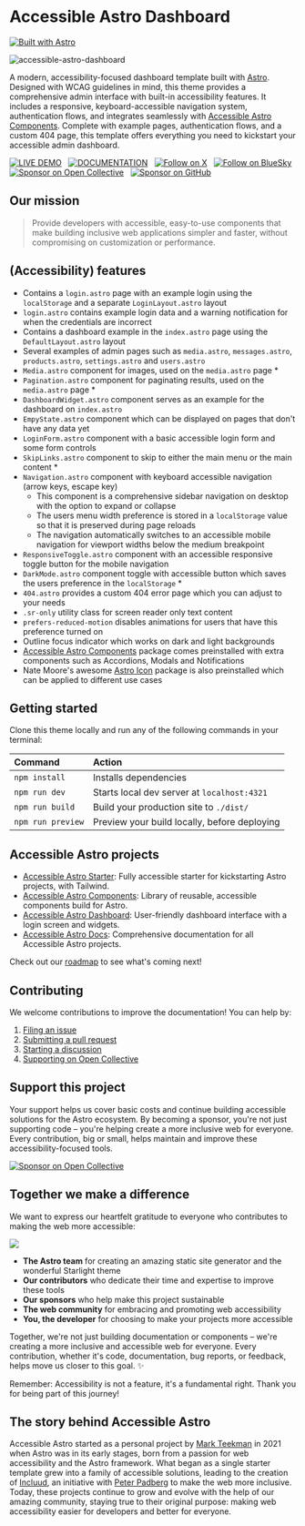 # Accessible Astro Dashboard

[![Built with Astro](https://astro.badg.es/v2/built-with-astro/small.svg)](https://astro.build)

![accessible-astro-dashboard](https://github.com/user-attachments/assets/1c0eaf50-148d-4986-8211-a835a65eb2e3)

A modern, accessibility-focused dashboard template built with [Astro](https://astro.build/). Designed with WCAG guidelines in mind, this theme provides a comprehensive admin interface with built-in accessibility features. It includes a responsive, keyboard-accessible navigation system, authentication flows, and integrates seamlessly with [Accessible Astro Components](https://github.com/incluud/accessible-astro-components). Complete with example pages, authentication flows, and a custom 404 page, this template offers everything you need to kickstart your accessible admin dashboard.

[![LIVE DEMO](https://img.shields.io/badge/LIVE_DEMO-4ECCA3?style=for-the-badge&logo=astro&logoColor=black)](https://accessible-astro-dashboard.netlify.app//) &nbsp;
[![DOCUMENTATION](https://img.shields.io/badge/DOCUMENTATION-A682FF?style=for-the-badge&logo=astro&logoColor=black)](https://accessible-astro.incluud.dev/themes/accessible-astro-dashboard) &nbsp;
[![Follow on X](https://img.shields.io/badge/X-000000?style=for-the-badge&logo=x&logoColor=white)](https://x.com/incluud) &nbsp;
[![Follow on BlueSky](https://img.shields.io/badge/BlueSky-0285FF?style=for-the-badge&logo=bluesky&logoColor=white)](https://bsky.app/profile/incluud.dev) &nbsp;
[![Sponsor on Open Collective](https://img.shields.io/badge/Open%20Collective-7FADF2?style=for-the-badge&logo=opencollective&logoColor=white)](https://opencollective.com/incluud) &nbsp;
[![Sponsor on GitHub](https://img.shields.io/badge/sponsor-30363D?style=for-the-badge&logo=GitHub-Sponsors&logoColor=EA4AAA)](https://github.com/sponsors/incluud)

## Our mission

> Provide developers with accessible, easy-to-use components that make building inclusive web applications simpler and faster, without compromising on customization or performance.

## (Accessibility) features

- Contains a `login.astro` page with an example login using the `localStorage` and a separate `LoginLayout.astro` layout
- `login.astro` contains example login data and a warning notification for when the credentials are incorrect
- Contains a dashboard example in the `index.astro` page using the `DefaultLayout.astro` layout
- Several examples of admin pages such as `media.astro`, `messages.astro`, `products.astro`, `settings.astro` and `users.astro`
- `Media.astro` component for images, used on the `media.astro` page \*
- `Pagination.astro` component for paginating results, used on the `media.astro` page \*
- `DashboardWidget.astro` component serves as an example for the dashboard on `index.astro`
- `EmpyState.astro` component which can be displayed on pages that don't have any data yet
- `LoginForm.astro` component with a basic accessible login form and some form controls
- `SkipLinks.astro` component to skip to either the main menu or the main content \*
- `Navigation.astro` component with keyboard accessible navigation (arrow keys, escape key)
  - This component is a comprehensive sidebar navigation on desktop with the option to expand or collapse
  - The users menu width preference is stored in a `localStorage` value so that it is preserved during page reloads
  - The navigation automatically switches to an accessible mobile navigation for viewport widths below the medium breakpoint
- `ResponsiveToggle.astro` component with an accessible responsive toggle button for the mobile navigation
- `DarkMode.astro` component toggle with accessible button which saves the users preference in the `localStorage` \*
- `404.astro` provides a custom 404 error page which you can adjust to your needs
- `.sr-only` utility class for screen reader only text content
- `prefers-reduced-motion` disables animations for users that have this preference turned on
- Outline focus indicator which works on dark and light backgrounds
- [Accessible Astro Components](https://github.com/incluud/accessible-astro-components) package comes preinstalled with extra components such as Accordions, Modals and Notifications
- Nate Moore's awesome [Astro Icon](https://github.com/natemoo-re/astro-icon) package is also preinstalled which can be applied to different use cases

## Getting started

Clone this theme locally and run any of the following commands in your terminal:

| Command           | Action                                       |
| :---------------- | :------------------------------------------- |
| `npm install`     | Installs dependencies                        |
| `npm run dev`     | Starts local dev server at `localhost:4321`  |
| `npm run build`   | Build your production site to `./dist/`      |
| `npm run preview` | Preview your build locally, before deploying |

## Accessible Astro projects

- [Accessible Astro Starter](https://github.com/incluud/accessible-astro-starter): Fully accessible starter for kickstarting Astro projects, with Tailwind.
- [Accessible Astro Components](https://github.com/incluud/accessible-astro-components/): Library of reusable, accessible components build for Astro.
- [Accessible Astro Dashboard](https://github.com/incluud/accessible-astro-dashboard/): User-friendly dashboard interface with a login screen and widgets.
- [Accessible Astro Docs](https://github.com/incluud/accessible-astro-docs): Comprehensive documentation for all Accessible Astro projects.

Check out our [roadmap](https://github.com/orgs/incluud/projects/4/views/1) to see what's coming next!

## Contributing

We welcome contributions to improve the documentation! You can help by:

1. [Filing an issue](https://github.com/incluud/accessible-astro-dashboard/issues)
2. [Submitting a pull request](https://github.com/incluud/accessible-astro-dashboard/pulls)
3. [Starting a discussion](https://github.com/incluud/accessible-astro-dashboard/discussions)
4. [Supporting on Open Collective](https://opencollective.com/incluud)

## Support this project

Your support helps us cover basic costs and continue building accessible solutions for the Astro ecosystem. By becoming a sponsor, you're not just supporting code – you're helping create a more inclusive web for everyone. Every contribution, big or small, helps maintain and improve these accessibility-focused tools.

[![Sponsor on Open Collective](https://img.shields.io/badge/Open%20Collective-7FADF2?style=for-the-badge&logo=opencollective&logoColor=white)](https://opencollective.com/incluud)

## Together we make a difference

We want to express our heartfelt gratitude to everyone who contributes to making the web more accessible:

<a href="https://github.com/incluud/accessible-astro-starter/graphs/contributors">
<img src="https://contrib.rocks/image?repo=incluud/accessible-astro-dashboard" />
</a>

- **The Astro team** for creating an amazing static site generator and the wonderful Starlight theme
- **Our contributors** who dedicate their time and expertise to improve these tools
- **Our sponsors** who help make this project sustainable
- **The web community** for embracing and promoting web accessibility
- **You, the developer** for choosing to make your projects more accessible

Together, we're not just building documentation or components – we're creating a more inclusive and accessible web for everyone. Every contribution, whether it's code, documentation, bug reports, or feedback, helps move us closer to this goal. ✨

Remember: Accessibility is not a feature, it's a fundamental right. Thank you for being part of this journey!

## The story behind Accessible Astro

Accessible Astro started as a personal project by [Mark Teekman](https://github.com/markteekman) in 2021 when Astro was in its early stages, born from a passion for web accessibility and the Astro framework. What began as a single starter template grew into a family of accessible solutions, leading to the creation of [Incluud](https://github.com/incluud), an initiative with [Peter Padberg](https://github.com/peterpadberg) to make the web more inclusive. Today, these projects continue to grow and evolve with the help of our amazing community, staying true to their original purpose: making web accessibility easier for developers and better for everyone.
